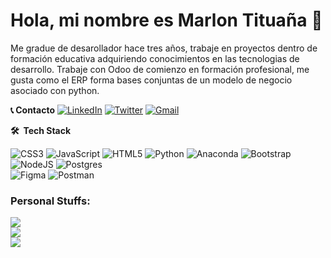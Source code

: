 # Hola, mi nombre es Marlon Tituaña 👋
Me gradue de desarollador hace tres años, trabaje en proyectos dentro de formación educativa adquiriendo conocimientos en las tecnologias de desarrollo.
Trabaje con Odoo de comienzo en formación profesional, me gusta como el ERP forma bases conjuntas de un modelo de negocio asociado con python.


**📞 Contacto**
[![LinkedIn](https://img.shields.io/badge/LinkedIn-%230077B5.svg?logo=linkedin&logoColor=white)](https://linkedin.com/in/marlon-tituaña)
<a href="https://twitter.com/marlonjt_" target="_blank"><img src="https://img.shields.io/badge/Twitter-%231DA1F2.svg?logo=twitter&logoColor=white" alt="Twitter"></a> 
<a href="mailto:marlon.tituana20@gmail.com" target="_blank"> <img src="https://img.shields.io/badge/gmail-%23E4405F.svg?logo=gmail&logoColor=white" alt="Gmail"></a>


**🛠 &nbsp;Tech Stack**

![CSS3](https://img.shields.io/badge/css3-%231572B6.svg?style=for-the-badge&logo=css3&logoColor=white) 
![JavaScript](https://img.shields.io/badge/javascript-%23323330.svg?style=for-the-badge&logo=javascript&logoColor=%23F7DF1E) 
![HTML5](https://img.shields.io/badge/html5-%23E34F26.svg?style=for-the-badge&logo=html5&logoColor=white) 
![Python](https://img.shields.io/badge/python-3670A0?style=for-the-badge&logo=python&logoColor=ffdd54) 
![Anaconda](https://img.shields.io/badge/Anaconda-%2344A833.svg?style=for-the-badge&logo=anaconda&logoColor=white) 
![Bootstrap](https://img.shields.io/badge/bootstrap-%23563D7C.svg?style=for-the-badge&logo=bootstrap&logoColor=white) 
![NodeJS](https://img.shields.io/badge/node.js-6DA55F?style=for-the-badge&logo=node.js&logoColor=white) 
![Postgres](https://img.shields.io/badge/postgres-%23316192.svg?style=for-the-badge&logo=postgresql&logoColor=white) 	
![Figma](https://img.shields.io/badge/figma-%23F24E1E.svg?style=for-the-badge&logo=figma&logoColor=white) 
![Postman](https://img.shields.io/badge/Postman-FF6C37?style=for-the-badge&logo=postman&logoColor=white) 

### Personal Stuffs:
![](https://github-readme-stats.vercel.app/api?username=marlonjt&show_icons=true&theme=dark&hide_border=true&include_all_commits=false&count_private=true)<br/>
![](https://github-readme-streak-stats.herokuapp.com/?user=marlonjt&theme=dark&hide_border=true)<br/>
![](https://github-readme-stats.vercel.app/api/top-langs/?username=marlonjt&theme=dark&hide_border=true&include_all_commits=false&count_private=true&layout=compact)
